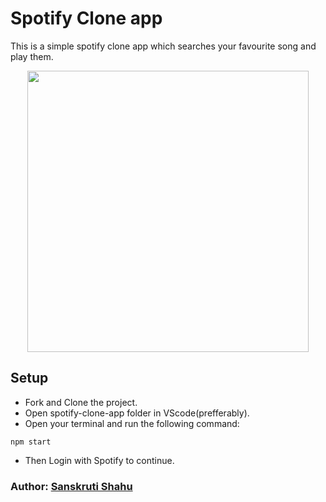 # Spotify Clone app
This is a simple spotify clone app which searches your favourite song and play them.

<p align ="center">
  <img src="./images/spotify-clone.png" width="450" height = "450"/>
</p>

## Setup
- Fork and Clone the project.
- Open spotify-clone-app folder in VScode(prefferably).
- Open your terminal and run the following command:
```
npm start
```
- Then Login with Spotify to continue.

### Author: [Sanskruti Shahu](https://github.com/sanskruti-shahu)
